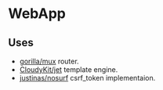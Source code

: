 # WebApp

## Uses

- [gorilla/mux](https://github.com/gorilla/mux) router.
- [CloudyKit/jet](https://github.com/CloudyKit/jet) template engine.
- [justinas/nosurf](https://github.com/justinas/nosurf) csrf_token
  implementaion.
